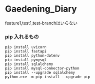 # Gaedening_Diary
feature1,test1,test-branchはいらない



### pip 入れるもの
`pip install uvicorn `  
`pip install fastapi`  
`pip install python-dotenv`  
`pip install pymysql `  
`pip install sqlalchemy`  
`pip install mysql-connector-python`  
`pip install --upgrade sqlalchemy`  
`python.exe -m pip install --upgrade pip`  
